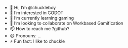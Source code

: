 - 👋 Hi, I’m @chuckleboy
- 👀 I’m interested in GODOT
- 🌱 I’m currently learning gaming
- 💞️ I’m looking to collaborate on Workbased Gamification
- 📫 How to reach me ?github?
- 😄 Pronouns: ...
- ⚡ Fun fact: I like to chuckle

<!---
chuckleboy/chuckleboy is a ✨ special ✨ repository because its `README.md` (this file) appears on your GitHub profile.
You can click the Preview link to take a look at your changes.
--->
